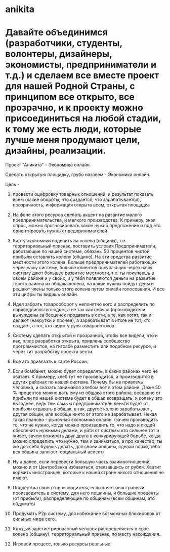 # anikita

# Давайте объединимся (разработчики, студенты, волонтеры, дизайнеры, экономисты, предприниматели и т.д.) и сделаем все вместе проект для нашей Родной Страны, с принципом все открыто, все прозрачно, и к проекту можно присоединиться на любой стадии, к тому же есть люди, которые лучше меня продумают цели, дизайны, реализации.

Проект "Аникита" - Экономика онлайн.

Сделать открытую площадку, грубо назовем - Экономика онлайн.

Цель -

1. провести оцифровку товарных отношений, и результат показать всем (какие обороты, что создается, что зарабатывается), прозрачность, информация открыта всем, открытая площадка

2. На фоне этого ресурса сделать акцент на развитие малого предпринимательства, и мелкого производства.
К примеру, зная спрос, можно прогнозировать какое нужно предложение и под это ориентировать нужных предпринимателей

3. Карту экономики поделить на колена (общины), т.е. территориальный признак, поставить условия
Предприниматели, работающие по нашей системе, обязаны 50 процентов чистой прибыли оставлять колену (общине).
На эти средства развитие местности этого колена. Больше предпринимателей работающих через нашу систему, больше клиентов покупающих через нашу систему дают большее развитие местности, т.е. ты покупаешь в своем районе и у своих, и у тебя появляются деньги на развитие твоего района из общака колена, на какие нужны пойдут деньги решают члены только этого колена путем онлайн голосования.
И все эти цифры ты видишь онлайн.

4. Идея забрать товарооборот у непонятно кого и распределить по справедливости людям, а не так как сейчас (производители вынуждены за бесценок продавать в сети, а те,
как хотят, так и делают (накрутки и прочее), а зарабатывает в итоге не тот, кто создает, а тот, кто сидит у руля товаропотоков.

5. Систему сделать открытой и прозрачной, чтобы все видели, что и как, плюс разработка открыта,
привлечь сообщество программистов, на гитхабе разместить или подобном ресурсе, и через гит разработку проекта вести.

6. Все это привязать к карте России.

7. Если бомбанет, можно будет определять, в каких районах чего не хватает. К примеру, хлеб тут не производится, а производится в других районах по нашей системе.
Почему бы не привлечь человека, и сказать занимайся хлебом вот в этом районе. Даже 50 % процентов можно дать ему из общака этого района, всеравно
от прибыли по нашей системе будет в общак возвращать, и колену это выгоднее, ведь тем самым предприниматель деньги будет от прибыли отдавать в общак, а так, другое колено зарабатывает , другая общин, или вообще никто от этого не зарабатывает. Некая такая планово - рыночная экономика онлайн. (зачем производить то, что не нужно, когда можно производить то, что надо и людей обеспечить нужными делами, и уйти от системы кто сильнее тот и живет, зачем пожирать друг друга в конкурирующей борьбе, когда можно определить что нужно, тем и заниматься, а про качество, ты же для себя будешь делать, для своей общины, сделай плохо, тебя вся община заплюет, социальный аспект)

8. Ну а далее, если перевести большую часть взаимоотношений, можно и от Центробанка избавиться, отвязавшись от рубля. Хватит кормить иностранцев, которые к нашей стране никого отношения не имеют.

9. Поддержка своего производителя, если хочет иностранный производитель в систему, для него пошлины, и большие проценты (от прибыли), распределяющие по общинам (всем общинам, это обдумать)

10. Продумать P2p систему, для избежание возможных блокировок от сильных мира сего.

11. Каждый зарегистрированный человек распределяется в свое колено (общину), территориальный признак, по месту нахождения.

12. Игровой процесс, только ресурсы реальные


